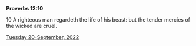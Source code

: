 **Proverbs 12:10**

10 A righteous man regardeth the life of his beast: but the tender mercies of the wicked are cruel.

[Tuesday 20-September, 2022](https://t.me/s/daily_scripture)
